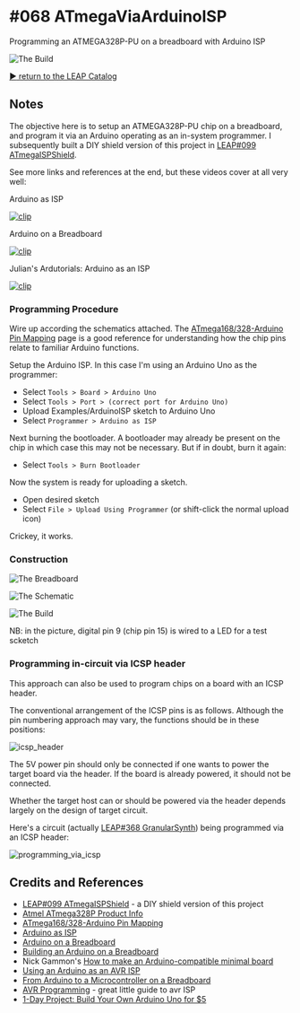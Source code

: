 # #068 ATmegaViaArduinoISP

Programming an ATMEGA328P-PU on a breadboard with Arduino ISP

![The Build](./assets/ATmegaViaArduinoISP_build.jpg?raw=true)

[:arrow_forward: return to the LEAP Catalog](https://leap.tardate.com)

## Notes

The objective here is to setup an ATMEGA328P-PU chip on a breadboard, and program it via an Arduino operating as an in-system programmer.
I subsequently built a DIY shield version of this project in [LEAP#099 ATmegaISPShield](../ATmegaISPShield).

See more links and references at the end, but these videos cover at all very well:

Arduino as ISP

[![clip](https://img.youtube.com/vi/muP1dp73Mdg/0.jpg)](https://www.youtube.com/watch?v=muP1dp73Mdg)

Arduino on a Breadboard

[![clip](https://img.youtube.com/vi/ufQZnAAxZ7A/0.jpg)](https://www.youtube.com/watch?v=ufQZnAAxZ7A)

Julian's Ardutorials: Arduino as an ISP

[![clip](https://img.youtube.com/vi/c8andV3OWr8/0.jpg)](https://www.youtube.com/watch?v=c8andV3OWr8)


### Programming Procedure

Wire up according the schematics attached.
The [ATmega168/328-Arduino Pin Mapping](http://www.arduino.cc/en/Hacking/PinMapping168) page is a good reference for understanding how the chip pins relate to familiar Arduino functions.

Setup the Arduino ISP. In this case I'm using an Arduino Uno as the programmer:
* Select `Tools > Board > Arduino Uno`
* Select `Tools > Port > (correct port for Arduino Uno)`
* Upload Examples/ArduinoISP sketch to Arduino Uno
* Select `Programmer > Arduino as ISP`

Next burning the bootloader. A bootloader may already be present on the chip in which case this may not be necessary.
But if in doubt, burn it again:
* Select `Tools > Burn Bootloader`

Now the system is ready for uploading a sketch.
* Open desired sketch
* Select `File > Upload Using Programmer` (or shift-click the normal upload icon)

Crickey, it works.

### Construction

![The Breadboard](./assets/ATmegaViaArduinoISP_bb.jpg?raw=true)

![The Schematic](./assets/ATmegaViaArduinoISP_schematic.jpg?raw=true)

![The Build](./assets/ATmegaViaArduinoISP_build.jpg?raw=true)

NB: in the picture, digital pin 9 (chip pin 15) is wired to a LED for a test scketch


### Programming in-circuit via ICSP header

This approach can also be used to program chips on a board with an ICSP header.

The conventional arrangement of the ICSP pins is as follows. Although the pin numbering approach may vary,
the functions should be in these positions:

![icsp_header](./assets/icsp_header.png?raw=true)

The 5V power pin should only be connected if one wants to power the target board via the header.
If the board is already powered, it should not be connected.

Whether the target host can or should be powered via the header depends largely on the design of target circuit.

Here's a circuit (actually [LEAP#368 GranularSynth](../GranularSynth)) being programmed via an ICSP header:

![programming_via_icsp](./assets/programming_via_icsp.jpg?raw=true)


## Credits and References
* [LEAP#099 ATmegaISPShield](../ATmegaISPShield) - a DIY shield version of this project
* [Atmel ATmega328P Product Info](http://www.atmel.com/devices/ATMEGA328P.aspx)
* [ATmega168/328-Arduino Pin Mapping](http://www.arduino.cc/en/Hacking/PinMapping168)
* [Arduino as ISP](https://youtu.be/muP1dp73Mdg)
* [Arduino on a Breadboard](https://youtu.be/ufQZnAAxZ7A)
* [Building an Arduino on a Breadboard](http://www.arduino.cc/en/Main/Standalone)
* Nick Gammon's [How to make an Arduino-compatible minimal board](http://www.gammon.com.au/breadboard)
* [Using an Arduino as an AVR ISP](http://www.arduino.cc/en/Tutorial/ArduinoISP)
* [From Arduino to a Microcontroller on a Breadboard](http://www.arduino.cc/en/Tutorial/ArduinoToBreadboard)
* [AVR Programming](http://hackaday.com/2010/10/23/avr-programming-introduction/) - great little guide to avr ISP
* [1-Day Project: Build Your Own Arduino Uno for $5](https://www.youtube.com/watch?v=sNIMCdVOHOM)
